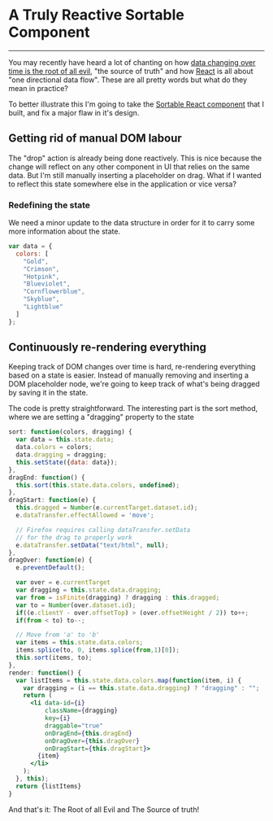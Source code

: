 # A Truly Reactive Sortable Component

---

You may recently have heard a lot of chanting on how [data changing over time is the root of all evil](http://youtu.be/nYkdrAPrdcw?t=24m58s), "the source of truth" and how [React](http://facebook.github.io/react/) is all about "one directional data flow". These are all pretty words but what do they mean in practice?

To better illustrate this I'm going to take the [Sortable React component](/sortable-list-component-react-js) that I built, and fix a major flaw in it's design.

## Getting rid of manual DOM labour

The "drop" action is already being done reactively. This is nice because the change will reflect on any other component in UI that relies on the same data. But I'm still manually inserting a placeholder on drag. What if I wanted to reflect this state somewhere else in the application or vice versa?

### Redefining the state
We need a minor update to the data structure in order for it to carry some more information about the state.

```javascript
var data = {
  colors: [
    "Gold",
    "Crimson",
    "Hotpink",
    "Blueviolet",
    "Cornflowerblue",
    "Skyblue",
    "Lightblue"
  ]
};
```

## Continuously re-rendering everything

Keeping track of DOM changes over time is hard, re-rendering everything based on a state is easier. Instead of manually removing and inserting a DOM placeholder node, we're going to keep track of what's being dragged by saving it in the state.

The code is pretty straightforward. The interesting part is the sort method, where we are setting a "dragging" property to the state

```jsx
sort: function(colors, dragging) {
  var data = this.state.data;
  data.colors = colors;
  data.dragging = dragging;
  this.setState({data: data});
},
dragEnd: function() {
  this.sort(this.state.data.colors, undefined);
},
dragStart: function(e) {
  this.dragged = Number(e.currentTarget.dataset.id);
  e.dataTransfer.effectAllowed = 'move';

  // Firefox requires calling dataTransfer.setData
  // for the drag to properly work
  e.dataTransfer.setData("text/html", null);
},
dragOver: function(e) {
  e.preventDefault();

  var over = e.currentTarget
  var dragging = this.state.data.dragging;
  var from = isFinite(dragging) ? dragging : this.dragged;
  var to = Number(over.dataset.id);
  if((e.clientY - over.offsetTop) > (over.offsetHeight / 2)) to++;
  if(from < to) to--;

  // Move from 'a' to 'b'
  var items = this.state.data.colors;
  items.splice(to, 0, items.splice(from,1)[0]);
  this.sort(items, to);
},
render: function() {
  var listItems = this.state.data.colors.map(function(item, i) {
    var dragging = (i == this.state.data.dragging) ? "dragging" : "";
    return (
      <li data-id={i}
          className={dragging}
          key={i}
          draggable="true"
          onDragEnd={this.dragEnd}
          onDragOver={this.dragOver}
          onDragStart={this.dragStart}>
        {item}
      </li>
    );
  }, this);
  return {listItems}
}
```

And that's it: The Root of all Evil and The Source of truth!
